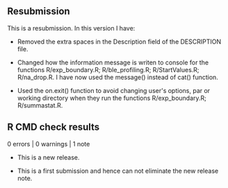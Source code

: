 ## Resubmission

This is a resubmission. In this version I have:

* Removed the extra spaces in the Description field of the DESCRIPTION file.

* Changed how the information message is writen to console for the functions
  R/exp_boundary.R; R/ble_profiling.R; R/StartValues.R; R/na_drop.R. I have now used the
  message() instead of cat() function.

* Used the on.exit() function to avoid changing user's options, par or working directory
  when they run the functions R/exp_boundary.R; R/summastat.R.


## R CMD check results

0 errors | 0 warnings | 1 note

* This is a new release.

- This is a first submission and hence can not eliminate the new release note.


